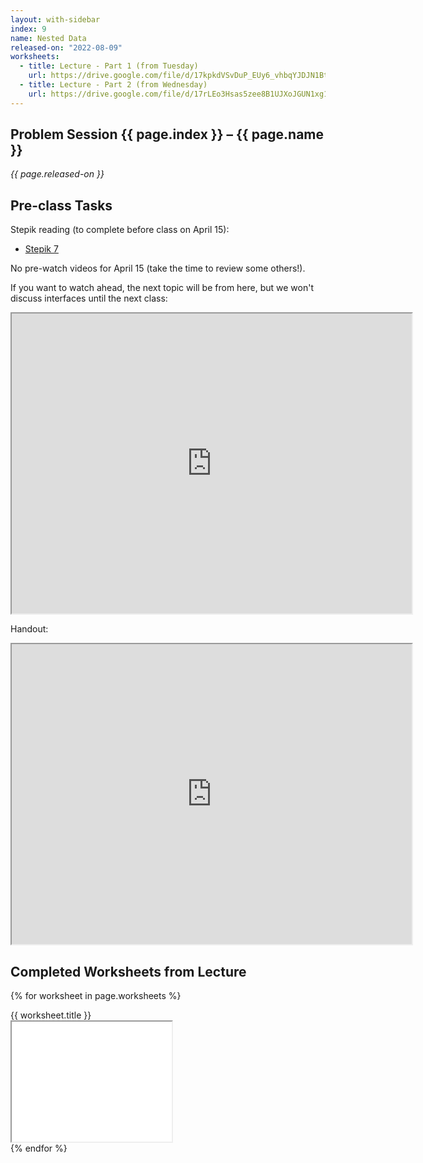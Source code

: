 ```yaml
---
layout: with-sidebar
index: 9
name: Nested Data
released-on: "2022-08-09"
worksheets:
  - title: Lecture - Part 1 (from Tuesday)
    url: https://drive.google.com/file/d/17kpkdVSvDuP_EUy6_vhbqYJDJN1BtMV-
  - title: Lecture - Part 2 (from Wednesday)
    url: https://drive.google.com/file/d/17rLEo3Hsas5zee8B1UJXoJGUN1xg1ZM0
---
```


## Problem Session {{ page.index }} – {{ page.name }}

_{{ page.released-on }}_

## Pre-class Tasks

Stepik reading (to complete before class on April 15):
- [Stepik 7](https://stepik.org/lesson/584041/step/10?unit=578810)

No pre-watch videos for April 15 (take the time to review some others!).

If you want to watch ahead, the next topic will be from here, but we won't
discuss interfaces until the next class:

<iframe src="https://drive.google.com/file/d/1FsiNPr6N5yiFymHtwCdDHYHt03mWNw_Q/preview" width="640" height="480" allow="autoplay"></iframe>

Handout:

<iframe src="https://drive.google.com/file/d/1n7L9htMXqHneP0HFahuxucobzNIgR-kd/preview" width="640" height="480" allow="autoplay"></iframe>

## Completed Worksheets from Lecture

{% for worksheet in page.worksheets %}
<div class="worksheetBox">
{{ worksheet.title }}
<br>
<iframe src="{{ worksheet.url }}/preview" width="256" height="192" allow="autoplay"></iframe>
</div>
{% endfor %}